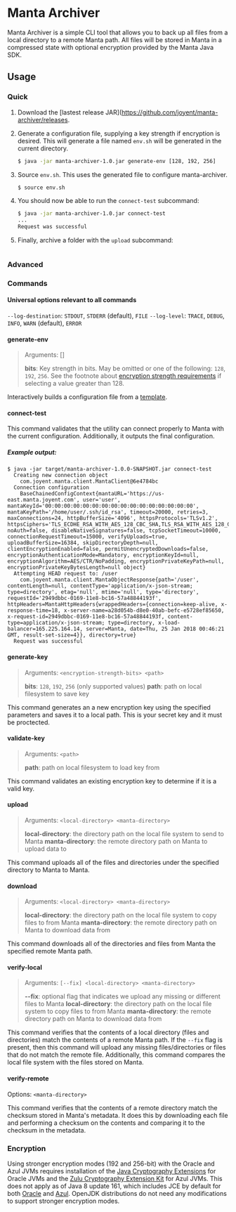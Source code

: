 # Manta Archiver

Manta Archiver is a simple CLI tool that allows you to back up all files from
a local directory to a remote Manta path. All files will be stored in Manta
in a compressed state with optional encryption provided by the Manta Java SDK.

## Usage

### Quick

1. Download the [lastest release JAR](https://github.com/joyent/manta-archiver/releases.
2. Generate a configuration file, supplying a key strength if encryption is desired. This will generate a file named `env.sh` will be generated in the current directory.
    ```bash
    $ java -jar manta-archiver-1.0.jar generate-env [128, 192, 256]
    ```

3. Source `env.sh`. This uses the generated file to configure manta-archiver.
    ```bash
    $ source env.sh
    ```
4. You should now be able to run the `connect-test` subcommand:
    ```bash
    $ java -jar manta-archiver-1.0.jar connect-test
    ...
    Request was successful
    ```
5. Finally, archive a folder with the `upload` subcommand:
    ```bash
    ```

### Advanced



### Commands

#### Universal options relevant to all commands
`--log-destination`: `STDOUT`, `STDERR` (default), `FILE`
`--log-level`: `TRACE`, `DEBUG`, `INFO`, `WARN` (default), `ERROR`

#### generate-env
> Arguments: [<encryption-strength-bits>]
>
> **bits**: Key strength in bits. May be omitted or one of the following: `128`, `192`, `256`. See the footnote about [encryption strength requirements](#encryption) if selecting a value greater than 128.

Interactively builds a configuration file from a [template](/src/main/java/resources/env.sh).

#### connect-test

This command validates that the utility can connect properly to Manta with the
current configuration. Additionally, it outputs the final configuration.

##### Example output:

```
$ java -jar target/manta-archiver-1.0.0-SNAPSHOT.jar connect-test
  Creating new connection object
    com.joyent.manta.client.MantaClient@6e4784bc
  Connection configuration
    BaseChainedConfigContext{mantaURL='https://us-east.manta.joyent.com', user='user', mantaKeyId='00:00:00:00:00:00:00:00:00:00:00:00:00:00:00:00', mantaKeyPath='/home/user/.ssh/id_rsa', timeout=20000, retries=3, maxConnections=24, httpBufferSize='4096', httpsProtocols='TLSv1.2', httpsCiphers='TLS_ECDHE_RSA_WITH_AES_128_CBC_SHA,TLS_RSA_WITH_AES_128_GCM_SHA256,TLS_RSA_WITH_AES_256_CBC_SHA256,TLS_RSA_WITH_AES_128_CBC_SHA256', noAuth=false, disableNativeSignatures=false, tcpSocketTimeout=10000, connectionRequestTimeout=15000, verifyUploads=true, uploadBufferSize=16384, skipDirectoryDepth=null, clientEncryptionEnabled=false, permitUnencryptedDownloads=false, encryptionAuthenticationMode=Mandatory, encryptionKeyId=null, encryptionAlgorithm=AES/CTR/NoPadding, encryptionPrivateKeyPath=null, encryptionPrivateKeyBytesLength=null object}
  Attempting HEAD request to: /user
    com.joyent.manta.client.MantaObjectResponse{path='/user', contentLength=null, contentType='application/x-json-stream; type=directory', etag='null', mtime='null', type='directory', requestId='2949dbbc-0169-11e8-bc16-57a48844193f', httpHeaders=MantaHttpHeaders{wrappedHeaders={connection=keep-alive, x-response-time=18, x-server-name=a28d054b-d8e0-40ab-befc-e5728ef85650, x-request-id=2949dbbc-0169-11e8-bc16-57a48844193f, content-type=application/x-json-stream; type=directory, x-load-balancer=165.225.164.14, server=Manta, date=Thu, 25 Jan 2018 00:46:21 GMT, result-set-size=4}}, directory=true}
  Request was successful
```

#### generate-key
> Arguments: `<encryption-strength-bits> <path>`
>
> **bits**: `128`, `192`, `256` (only supported values)
> **path**: path on local filesystem to save key

This command generates an a new encryption key using the specified parameters
and saves it to a local path. This is your secret key and it must be proctected.

#### validate-key
> Arguments: `<path>`
>
> **path**: path on local filesystem to load key from

This command validates an existing encryption key to determine if it is a valid
key.

#### upload
> Arguments: `<local-directory> <manta-directory>`
>
> **local-directory**: the directory path on the local file system to send to Manta
> **manta-directory**: the remote directory path on Manta to upload data to

This command uploads all of the files and directories under the specified 
directory to Manta to Manta.

#### download
> Arguments: `<local-directory> <manta-directory>`
>
> **local-directory**: the directory path on the local file system to copy files to from Manta
> **manta-directory**: the remote directory path on Manta to download data from

This command downloads all of the directories and files from Manta the specified
remote Manta path.

#### verify-local
> Arguments: `[--fix] <local-directory> <manta-directory>`
>
> **--fix**: optional flag that indicates we upload any missing or different files to Manta
> **local-directory**: the directory path on the local file system to copy files to from Manta
> **manta-directory**: the remote directory path on Manta to download data from

This command verifies that the contents of a local directory (files and 
directories) match the contents of a remote Manta path. If the `--fix` flag is
present, then this command will upload any missing files/directories or files
that do not match the remote file. Additionally, this command compares the local
file system with the files stored on Manta.

#### verify-remote
Options: `<manta-directory>`

This command verifies that the contents of a remote directory match the checksum
stored in Manta's metadata. It does this by downloading each file and performing
a checksum on the contents and comparing it to the checksum in the metadata.

### Encryption
Using stronger encryption modes (192 and 256-bit) with the Oracle and Azul JVMs requires installation of the
[Java Cryptography Extensions](http://www.oracle.com/technetwork/java/javase/downloads/jce8-download-2133166.html) for Oracle JVMs and the [Zulu Cryptography Extension Kit](https://www.azul.com/products/zulu-and-zulu-enterprise/zulu-cryptography-extension-kit/) for Azul JVMs. This does not apply as of Java 8 update 161, which includes JCE by default for both [Oracle](http://www.oracle.com/technetwork/java/javase/8u161-relnotes-4021379.html#JDK-8170157) and [Azul](https://support.azul.com/hc/en-us/articles/115001122623-Java-Cryptography-Extension-JCE-for-Zing). OpenJDK distributions do not need any modifications to support stronger encryption modes.
